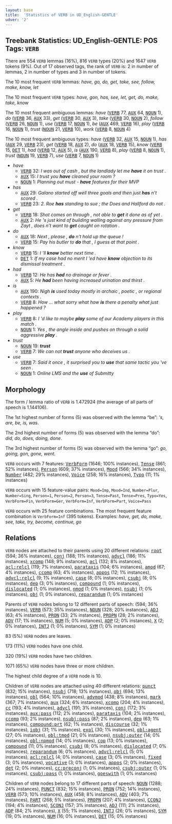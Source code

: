 ```yaml
---
layout: base
title:  'Statistics of VERB in UD_English-GENTLE'
udver: '2'
---
```


## Treebank Statistics: UD_English-GENTLE: POS Tags: `VERB`

There are 554 `VERB` lemmas (16%), 816 `VERB` types (20%) and 1647 `VERB` tokens (9%).
Out of 17 observed tags, the rank of `VERB` is: 2 in number of lemmas, 2 in number of types and 3 in number of tokens.

The 10 most frequent `VERB` lemmas: <em>have, go, do, get, take, see, follow, make, know, let</em>

The 10 most frequent `VERB` types:  <em>have, gon, has, see, let, get, do, make, take, know</em>

The 10 most frequent ambiguous lemmas: <em>have</em> (<tt><a href="en_gentle-pos-VERB.html">VERB</a></tt> 77, <tt><a href="en_gentle-pos-AUX.html">AUX</a></tt> 64, <tt><a href="en_gentle-pos-NOUN.html">NOUN</a></tt> 1), <em>do</em> (<tt><a href="en_gentle-pos-VERB.html">VERB</a></tt> 36, <tt><a href="en_gentle-pos-AUX.html">AUX</a></tt> 33), <em>get</em> (<tt><a href="en_gentle-pos-VERB.html">VERB</a></tt> 30, <tt><a href="en_gentle-pos-AUX.html">AUX</a></tt> 3), <em>take</em> (<tt><a href="en_gentle-pos-VERB.html">VERB</a></tt> 30, <tt><a href="en_gentle-pos-NOUN.html">NOUN</a></tt> 2), <em>follow</em> (<tt><a href="en_gentle-pos-VERB.html">VERB</a></tt> 26, <tt><a href="en_gentle-pos-NOUN.html">NOUN</a></tt> 1), <em>use</em> (<tt><a href="en_gentle-pos-VERB.html">VERB</a></tt> 17, <tt><a href="en_gentle-pos-NOUN.html">NOUN</a></tt> 1), <em>be</em> (<tt><a href="en_gentle-pos-AUX.html">AUX</a></tt> 469, <tt><a href="en_gentle-pos-VERB.html">VERB</a></tt> 16), <em>play</em> (<tt><a href="en_gentle-pos-VERB.html">VERB</a></tt> 16, <tt><a href="en_gentle-pos-NOUN.html">NOUN</a></tt> 1), <em>trust</em> (<tt><a href="en_gentle-pos-NOUN.html">NOUN</a></tt> 21, <tt><a href="en_gentle-pos-VERB.html">VERB</a></tt> 10), <em>work</em> (<tt><a href="en_gentle-pos-VERB.html">VERB</a></tt> 8, <tt><a href="en_gentle-pos-NOUN.html">NOUN</a></tt> 4)

The 10 most frequent ambiguous types:  <em>have</em> (<tt><a href="en_gentle-pos-VERB.html">VERB</a></tt> 32, <tt><a href="en_gentle-pos-AUX.html">AUX</a></tt> 15, <tt><a href="en_gentle-pos-NOUN.html">NOUN</a></tt> 1), <em>has</em> (<tt><a href="en_gentle-pos-AUX.html">AUX</a></tt> 29, <tt><a href="en_gentle-pos-VERB.html">VERB</a></tt> 23), <em>get</em> (<tt><a href="en_gentle-pos-VERB.html">VERB</a></tt> 18, <tt><a href="en_gentle-pos-AUX.html">AUX</a></tt> 2), <em>do</em> (<tt><a href="en_gentle-pos-AUX.html">AUX</a></tt> 18, <tt><a href="en_gentle-pos-VERB.html">VERB</a></tt> 15), <em>know</em> (<tt><a href="en_gentle-pos-VERB.html">VERB</a></tt> 15, <tt><a href="en_gentle-pos-DET.html">DET</a></tt> 1), <em>had</em> (<tt><a href="en_gentle-pos-VERB.html">VERB</a></tt> 12, <tt><a href="en_gentle-pos-AUX.html">AUX</a></tt> 5), <em>is</em> (<tt><a href="en_gentle-pos-AUX.html">AUX</a></tt> 190, <tt><a href="en_gentle-pos-VERB.html">VERB</a></tt> 8), <em>play</em> (<tt><a href="en_gentle-pos-VERB.html">VERB</a></tt> 8, <tt><a href="en_gentle-pos-NOUN.html">NOUN</a></tt> 1), <em>trust</em> (<tt><a href="en_gentle-pos-NOUN.html">NOUN</a></tt> 19, <tt><a href="en_gentle-pos-VERB.html">VERB</a></tt> 7), <em>use</em> (<tt><a href="en_gentle-pos-VERB.html">VERB</a></tt> 7, <tt><a href="en_gentle-pos-NOUN.html">NOUN</a></tt> 1)


* <em>have</em>
  * <tt><a href="en_gentle-pos-VERB.html">VERB</a></tt> 32: <em>I was out of cash , but the landlady let me <b>have</b> it on trust .</em>
  * <tt><a href="en_gentle-pos-AUX.html">AUX</a></tt> 15: <em>I trust you <b>have</b> cleaned your room ?</em>
  * <tt><a href="en_gentle-pos-NOUN.html">NOUN</a></tt> 1: <em>Planning out must - <b>have</b> features for their MVP</em>
* <em>has</em>
  * <tt><a href="en_gentle-pos-AUX.html">AUX</a></tt> 29: <em>Galano started off well three goals and then just <b>has</b> n't scored .</em>
  * <tt><a href="en_gentle-pos-VERB.html">VERB</a></tt> 23: <em>2. Roe <b>has</b> standing to sue ; the Does and Hallford do not .</em>
* <em>get</em>
  * <tt><a href="en_gentle-pos-VERB.html">VERB</a></tt> 18: <em>Shot comes on through , not able to <b>get</b> it done as of yet .</em>
  * <tt><a href="en_gentle-pos-AUX.html">AUX</a></tt> 2: <em>He 's just kind of building walling against any pressure from Zayt , does n't want to <b>get</b> caught on rotation .</em>
* <em>do</em>
  * <tt><a href="en_gentle-pos-AUX.html">AUX</a></tt> 18: <em>Next , please , <b>do</b> n't hold up the queue !</em>
  * <tt><a href="en_gentle-pos-VERB.html">VERB</a></tt> 15: <em>Pay his butler to <b>do</b> that , I guess at that point .</em>
* <em>know</em>
  * <tt><a href="en_gentle-pos-VERB.html">VERB</a></tt> 15: <em>I 'll <b>know</b> better next time .</em>
  * <tt><a href="en_gentle-pos-DET.html">DET</a></tt> 1: <em>If my case had no merit I 'ed have <b>know</b> objection to its dismissal treatment .</em>
* <em>had</em>
  * <tt><a href="en_gentle-pos-VERB.html">VERB</a></tt> 12: <em>He has <b>had</b> no drainage or fever .</em>
  * <tt><a href="en_gentle-pos-AUX.html">AUX</a></tt> 5: <em>He <b>had</b> been having increased urination and thirst .</em>
* <em>is</em>
  * <tt><a href="en_gentle-pos-AUX.html">AUX</a></tt> 190: <em>Nigh <b>is</b> used today mostly in archaic , poetic , or regional contexts .</em>
  * <tt><a href="en_gentle-pos-VERB.html">VERB</a></tt> 8: <em>How ... what sorry what how <b>is</b> there a penalty what just happened ?</em>
* <em>play</em>
  * <tt><a href="en_gentle-pos-VERB.html">VERB</a></tt> 8: <em>I 'd like to maybe <b>play</b> some of our Academy players in this match .</em>
  * <tt><a href="en_gentle-pos-NOUN.html">NOUN</a></tt> 1: <em>Yes , the angle inside and pushes on through a solid aggressive <b>play</b> .</em>
* <em>trust</em>
  * <tt><a href="en_gentle-pos-NOUN.html">NOUN</a></tt> 19: <em><b>trust</b></em>
  * <tt><a href="en_gentle-pos-VERB.html">VERB</a></tt> 7: <em>We can not <b>trust</b> anyone who deceives us .</em>
* <em>use</em>
  * <tt><a href="en_gentle-pos-VERB.html">VERB</a></tt> 7: <em>Said it once , it surprised you to <b>use</b> that same tactic you 've seen .</em>
  * <tt><a href="en_gentle-pos-NOUN.html">NOUN</a></tt> 1: <em>Online LMS and the <b>use</b> of Submitty</em>

## Morphology

The form / lemma ratio of `VERB` is 1.472924 (the average of all parts of speech is 1.144106).

The 1st highest number of forms (5) was observed with the lemma “be”: <em>'s, are, be, is, was</em>.

The 2nd highest number of forms (5) was observed with the lemma “do”: <em>did, do, does, doing, done</em>.

The 3rd highest number of forms (5) was observed with the lemma “go”: <em>go, going, gon, gone, went</em>.

`VERB` occurs with 7 features: <tt><a href="en_gentle-feat-VerbForm.html">VerbForm</a></tt> (1646; 100% instances), <tt><a href="en_gentle-feat-Tense.html">Tense</a></tt> (861; 52% instances), <tt><a href="en_gentle-feat-Person.html">Person</a></tt> (609; 37% instances), <tt><a href="en_gentle-feat-Mood.html">Mood</a></tt> (566; 34% instances), <tt><a href="en_gentle-feat-Number.html">Number</a></tt> (482; 29% instances), <tt><a href="en_gentle-feat-Voice.html">Voice</a></tt> (258; 16% instances), <tt><a href="en_gentle-feat-Typo.html">Typo</a></tt> (11; 1% instances)

`VERB` occurs with 15 feature-value pairs: `Mood=Imp`, `Mood=Ind`, `Number=Plur`, `Number=Sing`, `Person=1`, `Person=2`, `Person=3`, `Tense=Past`, `Tense=Pres`, `Typo=Yes`, `VerbForm=Fin`, `VerbForm=Ger`, `VerbForm=Inf`, `VerbForm=Part`, `Voice=Pass`

`VERB` occurs with 25 feature combinations.
The most frequent feature combination is `VerbForm=Inf` (395 tokens).
Examples: <em>have, get, do, make, see, take, try, become, continue, go</em>


## Relations

`VERB` nodes are attached to their parents using 20 different relations: <tt><a href="en_gentle-dep-root.html">root</a></tt> (594; 36% instances), <tt><a href="en_gentle-dep-conj.html">conj</a></tt> (188; 11% instances), <tt><a href="en_gentle-dep-advcl.html">advcl</a></tt> (186; 11% instances), <tt><a href="en_gentle-dep-xcomp.html">xcomp</a></tt> (148; 9% instances), <tt><a href="en_gentle-dep-acl.html">acl</a></tt> (132; 8% instances), <tt><a href="en_gentle-dep-acl-relcl.html">acl:relcl</a></tt> (119; 7% instances), <tt><a href="en_gentle-dep-parataxis.html">parataxis</a></tt> (104; 6% instances), <tt><a href="en_gentle-dep-amod.html">amod</a></tt> (67; 4% instances), <tt><a href="en_gentle-dep-ccomp.html">ccomp</a></tt> (63; 4% instances), <tt><a href="en_gentle-dep-appos.html">appos</a></tt> (12; 1% instances), <tt><a href="en_gentle-dep-advcl-relcl.html">advcl:relcl</a></tt> (9; 1% instances), <tt><a href="en_gentle-dep-case.html">case</a></tt> (8; 0% instances), <tt><a href="en_gentle-dep-csubj.html">csubj</a></tt> (8; 0% instances), <tt><a href="en_gentle-dep-dep.html">dep</a></tt> (3; 0% instances), <tt><a href="en_gentle-dep-compound.html">compound</a></tt> (1; 0% instances), <tt><a href="en_gentle-dep-dislocated.html">dislocated</a></tt> (1; 0% instances), <tt><a href="en_gentle-dep-nmod.html">nmod</a></tt> (1; 0% instances), <tt><a href="en_gentle-dep-nsubj.html">nsubj</a></tt> (1; 0% instances), <tt><a href="en_gentle-dep-obj.html">obj</a></tt> (1; 0% instances), <tt><a href="en_gentle-dep-reparandum.html">reparandum</a></tt> (1; 0% instances)

Parents of `VERB` nodes belong to 12 different parts of speech:  (594; 36% instances), <tt><a href="en_gentle-pos-VERB.html">VERB</a></tt> (573; 35% instances), <tt><a href="en_gentle-pos-NOUN.html">NOUN</a></tt> (328; 20% instances), <tt><a href="en_gentle-pos-ADJ.html">ADJ</a></tt> (63; 4% instances), <tt><a href="en_gentle-pos-PRON.html">PRON</a></tt> (33; 2% instances), <tt><a href="en_gentle-pos-PROPN.html">PROPN</a></tt> (28; 2% instances), <tt><a href="en_gentle-pos-ADV.html">ADV</a></tt> (17; 1% instances), <tt><a href="en_gentle-pos-NUM.html">NUM</a></tt> (5; 0% instances), <tt><a href="en_gentle-pos-ADP.html">ADP</a></tt> (2; 0% instances), <tt><a href="en_gentle-pos-X.html">X</a></tt> (2; 0% instances), <tt><a href="en_gentle-pos-INTJ.html">INTJ</a></tt> (1; 0% instances), <tt><a href="en_gentle-pos-SYM.html">SYM</a></tt> (1; 0% instances)

83 (5%) `VERB` nodes are leaves.

173 (11%) `VERB` nodes have one child.

320 (19%) `VERB` nodes have two children.

1071 (65%) `VERB` nodes have three or more children.

The highest child degree of a `VERB` node is 10.

Children of `VERB` nodes are attached using 40 different relations: <tt><a href="en_gentle-dep-punct.html">punct</a></tt> (832; 15% instances), <tt><a href="en_gentle-dep-nsubj.html">nsubj</a></tt> (718; 13% instances), <tt><a href="en_gentle-dep-obj.html">obj</a></tt> (694; 13% instances), <tt><a href="en_gentle-dep-obl.html">obl</a></tt> (564; 10% instances), <tt><a href="en_gentle-dep-advmod.html">advmod</a></tt> (438; 8% instances), <tt><a href="en_gentle-dep-mark.html">mark</a></tt> (367; 7% instances), <tt><a href="en_gentle-dep-aux.html">aux</a></tt> (324; 6% instances), <tt><a href="en_gentle-dep-xcomp.html">xcomp</a></tt> (204; 4% instances), <tt><a href="en_gentle-dep-cc.html">cc</a></tt> (193; 4% instances), <tt><a href="en_gentle-dep-advcl.html">advcl</a></tt> (191; 3% instances), <tt><a href="en_gentle-dep-conj.html">conj</a></tt> (172; 3% instances), <tt><a href="en_gentle-dep-aux-pass.html">aux:pass</a></tt> (112; 2% instances), <tt><a href="en_gentle-dep-parataxis.html">parataxis</a></tt> (104; 2% instances), <tt><a href="en_gentle-dep-ccomp.html">ccomp</a></tt> (93; 2% instances), <tt><a href="en_gentle-dep-nsubj-pass.html">nsubj:pass</a></tt> (87; 2% instances), <tt><a href="en_gentle-dep-dep.html">dep</a></tt> (63; 1% instances), <tt><a href="en_gentle-dep-compound-prt.html">compound:prt</a></tt> (62; 1% instances), <tt><a href="en_gentle-dep-discourse.html">discourse</a></tt> (32; 1% instances), <tt><a href="en_gentle-dep-iobj.html">iobj</a></tt> (31; 1% instances), <tt><a href="en_gentle-dep-expl.html">expl</a></tt> (30; 1% instances), <tt><a href="en_gentle-dep-obl-agent.html">obl:agent</a></tt> (27; 0% instances), <tt><a href="en_gentle-dep-obl-tmod.html">obl:tmod</a></tt> (21; 0% instances), <tt><a href="en_gentle-dep-nsubj-outer.html">nsubj:outer</a></tt> (14; 0% instances), <tt><a href="en_gentle-dep-obl-npmod.html">obl:npmod</a></tt> (14; 0% instances), <tt><a href="en_gentle-dep-cop.html">cop</a></tt> (13; 0% instances), <tt><a href="en_gentle-dep-compound.html">compound</a></tt> (11; 0% instances), <tt><a href="en_gentle-dep-csubj.html">csubj</a></tt> (8; 0% instances), <tt><a href="en_gentle-dep-dislocated.html">dislocated</a></tt> (7; 0% instances), <tt><a href="en_gentle-dep-reparandum.html">reparandum</a></tt> (6; 0% instances), <tt><a href="en_gentle-dep-advcl-relcl.html">advcl:relcl</a></tt> (5; 0% instances), <tt><a href="en_gentle-dep-acl-relcl.html">acl:relcl</a></tt> (4; 0% instances), <tt><a href="en_gentle-dep-case.html">case</a></tt> (3; 0% instances), <tt><a href="en_gentle-dep-fixed.html">fixed</a></tt> (3; 0% instances), <tt><a href="en_gentle-dep-vocative.html">vocative</a></tt> (3; 0% instances), <tt><a href="en_gentle-dep-appos.html">appos</a></tt> (2; 0% instances), <tt><a href="en_gentle-dep-det.html">det</a></tt> (2; 0% instances), <tt><a href="en_gentle-dep-cc-preconj.html">cc:preconj</a></tt> (1; 0% instances), <tt><a href="en_gentle-dep-csubj-outer.html">csubj:outer</a></tt> (1; 0% instances), <tt><a href="en_gentle-dep-csubj-pass.html">csubj:pass</a></tt> (1; 0% instances), <tt><a href="en_gentle-dep-goeswith.html">goeswith</a></tt> (1; 0% instances)

Children of `VERB` nodes belong to 17 different parts of speech: <tt><a href="en_gentle-pos-NOUN.html">NOUN</a></tt> (1288; 24% instances), <tt><a href="en_gentle-pos-PUNCT.html">PUNCT</a></tt> (832; 15% instances), <tt><a href="en_gentle-pos-PRON.html">PRON</a></tt> (752; 14% instances), <tt><a href="en_gentle-pos-VERB.html">VERB</a></tt> (573; 10% instances), <tt><a href="en_gentle-pos-AUX.html">AUX</a></tt> (458; 8% instances), <tt><a href="en_gentle-pos-ADV.html">ADV</a></tt> (403; 7% instances), <tt><a href="en_gentle-pos-PART.html">PART</a></tt> (268; 5% instances), <tt><a href="en_gentle-pos-PROPN.html">PROPN</a></tt> (207; 4% instances), <tt><a href="en_gentle-pos-CCONJ.html">CCONJ</a></tt> (194; 4% instances), <tt><a href="en_gentle-pos-SCONJ.html">SCONJ</a></tt> (157; 3% instances), <tt><a href="en_gentle-pos-ADJ.html">ADJ</a></tt> (111; 2% instances), <tt><a href="en_gentle-pos-ADP.html">ADP</a></tt> (84; 2% instances), <tt><a href="en_gentle-pos-X.html">X</a></tt> (55; 1% instances), <tt><a href="en_gentle-pos-INTJ.html">INTJ</a></tt> (26; 0% instances), <tt><a href="en_gentle-pos-SYM.html">SYM</a></tt> (19; 0% instances), <tt><a href="en_gentle-pos-NUM.html">NUM</a></tt> (16; 0% instances), <tt><a href="en_gentle-pos-DET.html">DET</a></tt> (15; 0% instances)

